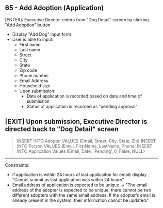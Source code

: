 ## 65 - Add Adoption (Application)

[ENTER]: Executive Director enters from "Dog Detail" screen by clicking "Add Adoption" button

- Display "Add Dog" input form
- User is able to input:  
  - First name
  - Last name
  - Street
  - City
  - State
  - Zip code
  - Phone number
  - Email Address
  - Household size
  - Upon submission:
    - Date of application is recorded based on date and time of submission
    - Status of application is recorded as "pending approval"


[EXIT] Upon submission, Executive Director is directed back to "Dog Detail" screen
---
> INSERT INTO Adopter
> VALUES (Email, Street, City, State, Zip)
> INSERT INTO Person 
> VALUES (Email, FirstName, LastName, Phone)
> INSERT INTO Application
> Values (Email, Date, 'Pending', 0, False, NULL)
> 
---

Constraints:
- if applicaiton is within 24 hours of last applicaiton for email: display "Cannot submit as last application was within 24 hours"
- Email address of application is expected to be unique -> 
"The email address of the adopter is expected to be unique; there cannot be two different adopters with
the same email address. If the adopter’s email is already present in the system, their information cannot
be updated."
